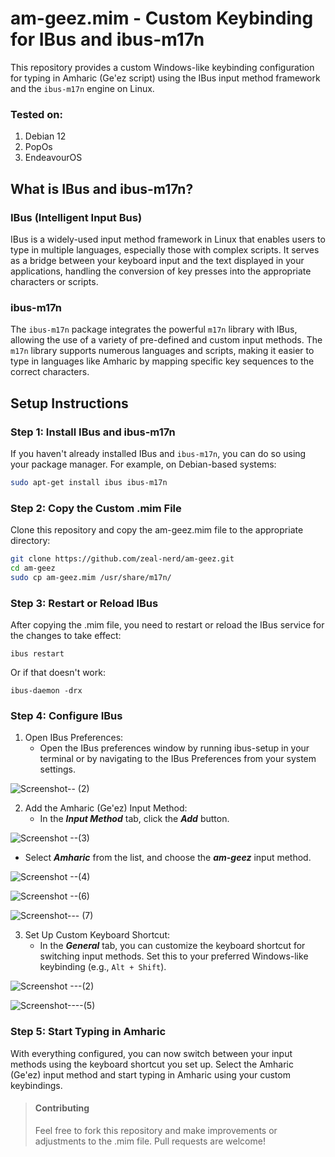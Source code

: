 # am-geez.mim - Custom Keybinding for IBus and ibus-m17n

This repository provides a custom Windows-like keybinding configuration for typing in Amharic (Ge'ez script) using the IBus input method framework and the `ibus-m17n` engine on Linux.
### Tested on:
  1. Debian 12
  2. PopOs
  3. EndeavourOS

## What is IBus and ibus-m17n?

### IBus (Intelligent Input Bus)
IBus is a widely-used input method framework in Linux that enables users to type in multiple languages, especially those with complex scripts. It serves as a bridge between your keyboard input and the text displayed in your applications, handling the conversion of key presses into the appropriate characters or scripts.

### ibus-m17n
The `ibus-m17n` package integrates the powerful `m17n` library with IBus, allowing the use of a variety of pre-defined and custom input methods. The `m17n` library supports numerous languages and scripts, making it easier to type in languages like Amharic by mapping specific key sequences to the correct characters.

## Setup Instructions

### Step 1: Install IBus and ibus-m17n

If you haven't already installed IBus and `ibus-m17n`, you can do so using your package manager. For example, on Debian-based systems:

```bash
sudo apt-get install ibus ibus-m17n
```

### Step 2: Copy the Custom .mim File

Clone this repository and copy the am-geez.mim file to the appropriate directory:
```bash
git clone https://github.com/zeal-nerd/am-geez.git
cd am-geez
sudo cp am-geez.mim /usr/share/m17n/
```

### Step 3: Restart or Reload IBus

After copying the .mim file, you need to restart or reload the IBus service for the changes to take effect:
```
ibus restart
```
Or if that doesn't work:

```
ibus-daemon -drx
```

### Step 4: Configure IBus
  1. Open IBus Preferences:
       - Open the IBus preferences window by running ibus-setup in your terminal or by navigating to the IBus Preferences from your system settings.
         
     
![Screenshot-- (2)](https://github.com/user-attachments/assets/99c087c5-3525-4018-bec3-09ffc3b39ecb)


  2. Add the Amharic (Ge'ez) Input Method:
      - In the ___Input Method___ tab, click the ___Add___ button.

![Screenshot --(3)](https://github.com/user-attachments/assets/cf36f40e-f0ff-4597-bc18-73995fcb3aac)

  - Select ___Amharic___ from the list, and choose the ___am-geez___ input method.

![Screenshot --(4)](https://github.com/user-attachments/assets/b3c93bea-7abf-479f-8256-6e30602a3d9d)


![Screenshot --(6)](https://github.com/user-attachments/assets/3aa1ac82-29fb-4104-8282-52e3d66cfbb3)


![Screenshot--- (7)](https://github.com/user-attachments/assets/20f35c68-cb71-4a04-8cd5-04ded32d7615)


  3. Set Up Custom Keyboard Shortcut:
       - In the ___General___ tab, you can customize the keyboard shortcut for switching input methods. Set this to your preferred Windows-like keybinding (e.g., `Alt + Shift`).
    

![Screenshot ---(2)](https://github.com/user-attachments/assets/1cf93e07-7e19-4cc0-95fe-a2f721164d3b)


![Screenshot----(5)](https://github.com/user-attachments/assets/bc645b1f-bd84-452c-b785-b1aa35fd5572)


### Step 5: Start Typing in Amharic

With everything configured, you can now switch between your input methods using the keyboard shortcut you set up. Select the Amharic (Ge'ez) input method and start typing in Amharic using your custom keybindings.


> #### Contributing
> 
> Feel free to fork this repository and make improvements or adjustments to the .mim file. Pull requests are welcome!

